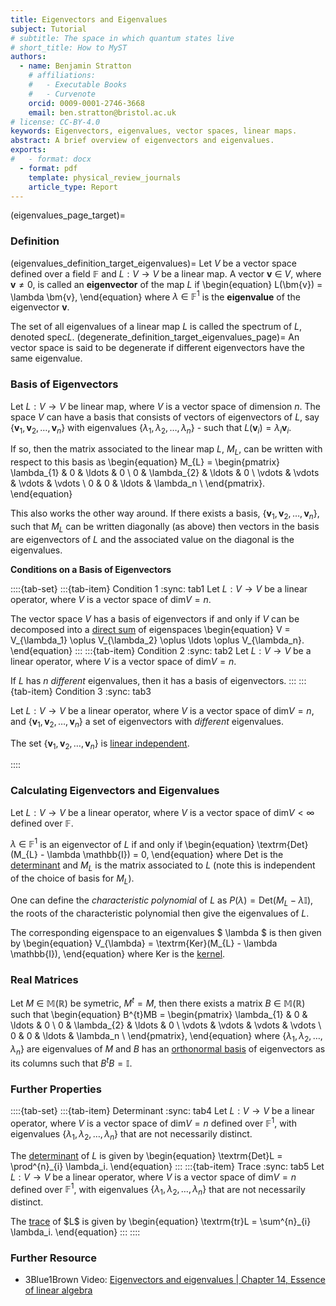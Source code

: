 ```yaml
---
title: Eigenvectors and Eigenvalues
subject: Tutorial
# subtitle: The space in which quantum states live
# short_title: How to MyST
authors:
  - name: Benjamin Stratton
    # affiliations:
    #   - Executable Books
    #   - Curvenote
    orcid: 0009-0001-2746-3668
    email: ben.stratton@bristol.ac.uk
# license: CC-BY-4.0
keywords: Eigenvectors, eigenvalues, vector spaces, linear maps. 
abstract: A brief overview of eigenvectors and eigenvalues.   
exports:
#   - format: docx
  - format: pdf
    template: physical_review_journals
    article_type: Report
---
```

(eigenvalues_page_target)=
### Definition
(eigenvalues_definition_target_eigenvalues)=
Let $V$ be a vector space defined over a field $\mathbb{F}$ and $L: V \rightarrow V$ be a linear map. A vector $\bm{v}~\in~V$, where $\bm{v} \neq 0$, is called an **eigenvector** of the map $L$ if 
\begin{equation}
L(\bm{v}) = \lambda \bm{v},
\end{equation}
where $\lambda~\in~\mathbb{F}^{1}$ is the **eigenvalue** of the eigenvector $\bm{v}$.

The set of all eigenvalues of a linear map $L$ is called the spectrum of $L$, denoted $\textrm{spec}L$. 
(degenerate_definition_target_eigenvalues_page)=
An vector space is said to be degenerate if different eigenvectors have the same eigenvalue.  

### Basis of Eigenvectors

Let $L: V \rightarrow V$ be linear map, where $V$ is a vector space of dimension $n$. The space $V$ can have a basis that consists of vectors of eigenvectors of $L$, say $\{\bm{v}_1, \bm{v}_2, \ldots, \bm{v}_n \}$ with eigenvalues $\{\lambda_1, \lambda_2, \ldots, \lambda_n \}$ - such that $L(\bm{v}_{i}) = \lambda_i \bm{v}_i$. 

If so, then the matrix associated to the linear map $L$, $M_{L}$, can be written with respect to this basis as 
\begin{equation}
M_{L} = \begin{pmatrix}
\lambda_{1} & 0 & \ldots & 0 \\
0 & \lambda_{2} & \ldots & 0 \\
\vdots & \vdots & \vdots & \vdots \\
0 & 0 & \ldots & \lambda_n \\
\end{pmatrix}.
\end{equation}

This also works the other way around. If there exists a basis, $\{\bm{v}_1, \bm{v}_2, \ldots, \bm{v}_n \}$, such that $M_{L}$ can be written diagonally (as above) then vectors in the basis are eigenvectors of $L$ and the associated value on the diagonal is the eigenvalues. 

**Conditions on a Basis of Eigenvectors**

::::{tab-set}
:::{tab-item} Condition 1
:sync: tab1
Let $L:V \rightarrow V$ be a linear operator, where $V$ is a vector space of $\textrm{dim}V=n$. 

The vector space $V$ has a basis of eigenvectors if and only if $V$ can be decomposed into a [direct sum](#direct_sum_vector_spaces) of eigenspaces
\begin{equation}
V = V_{\lambda_1} \oplus V_{\lambda_2} \oplus \ldots \oplus V_{\lambda_n}.
\end{equation}
:::
:::{tab-item} Condition 2
:sync: tab2
Let $L:V \rightarrow V$ be a linear operator, where $V$ is a vector space of $\textrm{dim}V=n$.

If $L$ has $n$ *different* eigenvalues, then it has a basis of eigenvectors. 
:::
:::{tab-item} Condition 3
:sync: tab3

Let $L:V \rightarrow V$ be a linear operator, where $V$ is a vector space of $\textrm{dim}V=n$, and $\{\bm{v}_1, \bm{v}_2, \ldots, \bm{v}_n \}$ a set of eigenvectors with *different* eigenvalues. 

The set $\{\bm{v}_1, \bm{v}_2, \ldots, \bm{v}_n \}$ is [linear independent](#linearly_independent_target). 

::::

### Calculating Eigenvectors and Eigenvalues

Let $L:V \rightarrow V$ be a linear operator, where $V$ is a vector space of $\textrm{dim}V<\infty$ defined over $\mathbb{F}$. 

$\lambda~\in~\mathbb{F}^{1}$ is an eigenvector of $L$ if and only if 
\begin{equation}
\textrm{Det}(M_{L} - \lambda \mathbb{I}) = 0,
\end{equation}
where $\textrm{Det}$ is the [determinant](https://en.wikipedia.org/wiki/Determinant) and $M_L$ is the matrix associated to $L$ (note this is independent of the choice of basis for $M_L$). 

One can define the *characteristic polynomial* of $L$ as $P(\lambda)=\textrm{Det}(M_{L} - \lambda \mathbb{I})$, the roots of the characteristic polynomial then give the eigenvalues of $L$. 

The corresponding eigenspace to an eigenvalues $ \lambda $ is then given by 
\begin{equation}
V_{\lambda} = \textrm{Ker}(M_{L} - \lambda \mathbb{I}),
\end{equation}
where $\textrm{Ker}$ is the [kernel](#kernal_linear_maps_target).

### Real Matrices 

Let $M~\in~\mathbb{M}(\mathbb{R})$ be symetric, $M^{t}=M$, then there exists a matrix $B~\in~\mathbb{M}(\mathbb{R})$ such that 
\begin{equation}
B^{t}MB = \begin{pmatrix}
\lambda_{1} & 0 & \ldots & 0 \\
0 & \lambda_{2} & \ldots & 0 \\
\vdots & \vdots & \vdots & \vdots \\
0 & 0 & \ldots & \lambda_n \\
\end{pmatrix},
\end{equation}
where $\{ \lambda_1, \lambda_2, \ldots, \lambda_n \}$ are eigenvalues of $M$ and $B$ has an [orthonormal basis](#Orthonormal_Basis_basis_target) of eigenvectors as its columns such that $B^{t}B=\mathbb{I}$. 


### Further Properties

::::{tab-set}
:::{tab-item} Determinant
:sync: tab4
Let $L:V \rightarrow V$ be a linear operator, where $V$ is a vector space of $\textrm{dim}V=n$ defined over $\mathbb{F}^{1}$, with eigenvalues $\{\lambda_1, \lambda_2, \ldots, \lambda_n \}$ that are not necessarily distinct. 

The [determinant](https://en.wikipedia.org/wiki/Determinant) of $L$ is given by 
\begin{equation}
\textrm{Det}L = \prod^{n}_{i} \lambda_i.
\end{equation}
:::
:::{tab-item} Trace
:sync: tab5
Let $L:V \rightarrow V$ be a linear operator, where $V$ is a vector space of $\textrm{dim}V=n$ defined over $\mathbb{F}^{1}$, with eigenvalues $\{\lambda_1, \lambda_2, \ldots, \lambda_n \}$ that are not necessarily distinct. 

The [trace](https://en.wikipedia.org/wiki/Trace_(linear_algebra)) of $L$ is given by 
\begin{equation}
\textrm{tr}L = \sum^{n}_{i} \lambda_i.
\end{equation}
:::
::::

### Further Resource

- 3Blue1Brown Video: [Eigenvectors and eigenvalues | Chapter 14, Essence of linear algebra](https://www.youtube.com/watch?v=PFDu9oVAE-g&ab_channel=3Blue1Brown)